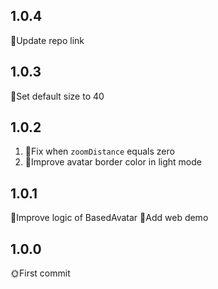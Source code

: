 ## 1.0.4

📖Update repo link

## 1.0.3

📖Set default size to 40

## 1.0.2

1. 🔧Fix when `zoomDistance` equals zero
2. 📖Improve avatar border color in light mode

## 1.0.1

📖Improve logic of BasedAvatar
📖Add web demo

## 1.0.0

🌞First commit
